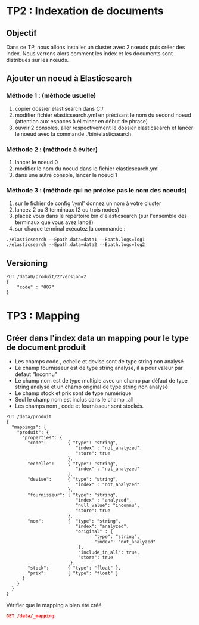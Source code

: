 # TP2 : Indexation de documents

## Objectif

Dans ce TP, nous allons installer un cluster avec 2 nœuds puis créer des index. 
Nous verrons alors comment les index et les documents sont distribués sur les nœuds.

## Ajouter un noeud à Elasticsearch

### Méthode 1 : (méthode usuelle)
1. copier dossier elastisearch dans C:/
2. modifier fichier elasticsearch.yml en précisant le nom du second noeud (attention aux espaces à éliminer en début de phrase)
3. ouvrir 2 consoles, aller respectivement le dossier elasticsearch et lancer le noeud avec la commande ./bin/elasticsearch

### Méthode 2 : (méthode à éviter)
1. lancer le noeud 0
2. modifier le nom du noeud dans le fichier elasticsearch.yml 
3. dans une autre console, lancer le noeud 1

### Méthode 3 : (méthode qui ne précise pas le nom des noeuds)
1. sur le fichier de config '.yml' donnez un nom à votre cluster
2. lancez 2 ou 3 terminaux (2 ou trois nodes)
3. placez vous dans le répertoire bin d'elasticsearch (sur l'ensemble des terminaux que vous avez lancé)
4. sur chaque terminal exécutez la commande : 
```shell
./elasticsearch --Epath.data=data1 --Epath.logs=log1
./elasticsearch --Epath.data=data2 --Epath.logs=log2
```

## Versioning
```shell
PUT /data0/produit/2?version=2
{ 
    "code" : "007" 
}
```

# TP3 : Mapping

## Créer dans l'index data un mapping pour le type de document produit
- Les champs code , echelle et devise sont de type string non analysé
- Le champ fournisseur est de type string analysé, il a pour valeur par défaut "Inconnu"
- Le champ nom est de type multiple avec un champ par défaut de type string analysé et un champ original de type string non analysé
- Le champ stock et prix sont de type numérique
- Seul le champ nom est inclus dans le champ _all
- Les champs nom , code et fournisseur sont stockés.

```shell
PUT /data/produit
{
  "mappings": {
    "produit": { 
      "properties": { 
        "code":        { "type": "string",
                          "index" : "not_analyzed",
                          "store": true
                       }, 
        "echelle":     { "type": "string",
                          "index" : "not_analyzed"
                       }, 
        "devise":      { "type": "string",
                          "index" : "not_analyzed"
                       }, 
        "fournisseur": { "type": "string",
                          "index" : "analyzed",
                          "null_value": "inconnu",
                          "store": true
                       },   
        "nom":         {  "type": "string",
                          "index": "analyzed",
                          "original" : {                           
                                 "type": "string",
                                 "index": "not_analyzed"
                           },
                           "include_in_all": true,   
                           "store": true    
                        },
        "stock":       { "type": "float" },  
        "prix":        { "type": "float" }
      }
    }
  }
}
```

Vérifier que le mapping a bien été créé
```json
GET /data/_mapping
```
